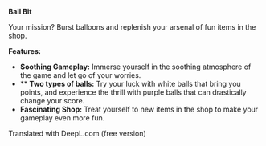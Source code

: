 **Ball Bit**

Your mission? Burst balloons and replenish your arsenal of fun items in the shop.

**Features:**

* **Soothing Gameplay:** Immerse yourself in the soothing atmosphere of the game and let go of your worries.
* ** **Two types of balls:** Try your luck with white balls that bring you points, and experience the thrill with purple balls that can drastically change your score.
* **Fascinating Shop:** Treat yourself to new items in the shop to make your gameplay even more fun.

Translated with DeepL.com (free version)
